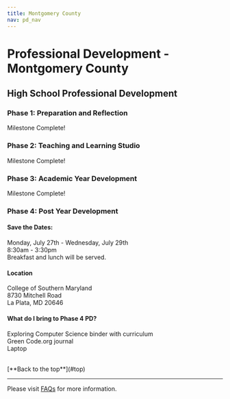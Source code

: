 ```yaml
---
title: Montgomery County
nav: pd_nav
---
```

<a id="top"></a>

# Professional Development - Montgomery County

## High School Professional Development

### Phase 1: Preparation and Reflection

Milestone Complete!

### Phase 2: Teaching and Learning Studio

Milestone Complete!

### Phase 3: Academic Year Development

Milestone Complete!

### Phase 4: Post Year Development

#### Save the Dates:

Monday, July 27th - Wednesday, July 29th
<br />
8:30am - 3:30pm
<br />
Breakfast and lunch will be served.

#### Location
College of Southern Maryland
<br />
8730 Mitchell Road
<br />
La Plata, MD 20646

#### What do I bring to Phase 4 PD?

Exploring Computer Science binder with curriculum 
<br />
Green Code.org journal 
<br />
Laptop

<br/>
[**Back to the top**](#top)

----------
Please visit [FAQs](/educate/pd/faq) for more information.

<br />
<br />